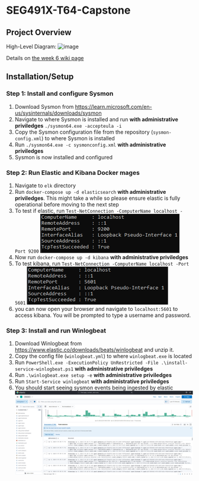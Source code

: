 # SEG491X-T64-Capstone

## Project Overview
High-Level Diagram:
![image](https://github.com/fredjkhar/SEG491X-T64-Capstone/assets/45071113/5463aad9-c2b7-43b2-bc32-f8fbca263b73)

Details on [the week 6 wiki page](https://github.com/fredjkhar/SEG491X-T64-Capstone/wiki/Week-6-%E2%80%90-ELK-Stack-and-beyond)

## Installation/Setup
### Step 1: Install and configure Sysmon
1. Download Sysmon from https://learn.microsoft.com/en-us/sysinternals/downloads/sysmon
2. Navigate to where Sysmon is installed and run **with administrative priviledges** `./sysmon64.exe -accepteula -i`
3. Copy the Sysmon configuration file from the repository (`sysmon-config.xml`) to where Sysmon is installed
4. Run `./sysmon64.exe -c sysmonconfig.xml` **with administrative priviledges**
5. Sysmon is now installed and configured

### Step 2: Run Elastic and Kibana Docker mages
1. Navigate to `elk` directory
2. Run `docker-compose up -d elasticsearch` **with administrative priviledges**. This might take a while so please ensure elastic is fully operational before moving to the next step
3. To test if elastic, run `Test-NetConnection -ComputerName localhost -Port 9200`
    ![alt text](./images/conn-test-port-9200.png)
4. Now run `docker-compose up -d kibana` **with administrative priviledges**
5. To test kibana, run `Test-NetConnection -ComputerName localhost -Port 5601`
![alt text](./images/conn-test-port-5601.png)
6. you can now open your browser and navigate to `localhost:5601` to access kibana. You will be prompted to type a username and password.

### Step 3: Install and run Winlogbeat
1. Download Winlogbeat from https://www.elastic.co/downloads/beats/winlogbeat and unzip it. 
2. Copy the config file (`winlogbeat.yml`) to where `winlogbeat.exe` is located
3. Run `PowerShell.exe -ExecutionPolicy UnRestricted -File .\install-service-winlogbeat.ps1` **with administrative priviledges**
4. Run `.\winlogbeat.exe setup -e` **with administrative priviledges**
5. Run `Start-Service winlogbeat` **with administrative priviledges**
6. You should start seeing sysmon events being ingested by elastic
![alt text](./images/kibana-dashboard.png)

